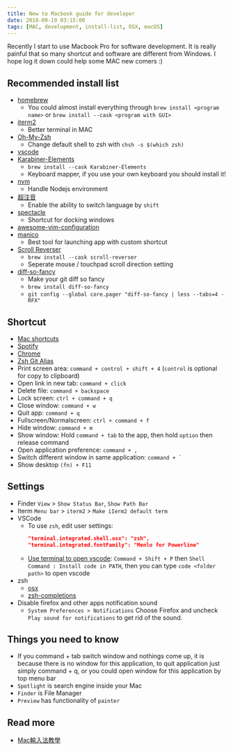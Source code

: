 ```yaml
---
title: New to Macbook guide for developer
date: 2018-09-19 03:15:00
tags: [MAC, development, install-list, OSX, macOS]
---
```


Recently I start to use Macbook Pro for software development. It is really painful that so many shortcut and software are different from Windows. I hope log it down could help some MAC new comers :)

## Recommended install list

* [homebrew](https://brew.sh/)
  * You could almost install everything through `brew install <program name>` or `brew install --cask <program with GUI>`
* [iterm2](https://www.iterm2.com/)
  * Better terminal in MAC
* [Oh-My-Zsh](https://github.com/robbyrussell/oh-my-zsh)
  * Change default shell to zsh with `chsh -s $(which zsh)`
* [vscode](https://code.visualstudio.com/Download)
* [Karabiner-Elements](https://github.com/tekezo/Karabiner-Elements)
  * `brew install --cask Karabiner-Elements`
  * Keyboard mapper, if you use your own keyboard you should install it!
* [nvm](https://github.com/creationix/nvm)
  * Handle Nodejs environment
* [超注音](https://applealmond.com/posts/27387)
  * Enable the ability to switch language by `shift`
* [spectacle](https://www.spectacleapp.com/)
  * Shortcut for docking windows
* [awesome-vim-configuration](https://github.com/amix/vimrc)
* [manico](https://itunes.apple.com/cn/app/manico/id724472954?mt=12)
  * Best tool for launching app with custom shortcut
* [Scroll Reverser](http://pilotmoon.com/scrollreverser/)
  * `brew install --cask scroll-reverser`
  * Seperate mouse / touchpad scroll direction setting
* [diff-so-fancy](https://github.com/so-fancy/diff-so-fancy)
  * Make your git diff so fancy
  * `brew install diff-so-fancy`
  * `git config --global core.pager "diff-so-fancy | less --tabs=4 -RFX"`

## Shortcut

* [Mac shortcuts](https://support.apple.com/en-us/ht201236)
* [Spotify](https://support.spotify.com/us/using_spotify/system_settings/keyboard-shortcuts/)
* [Chrome](https://support.google.com/chrome/answer/157179?hl=zh-Hant)
* [Zsh Git Alias](https://github.com/robbyrussell/oh-my-zsh/blob/master/plugins/git/git.plugin.zsh)
* Print screen area: `command + control + shift + 4` (`control` is optional for copy to clipboard)
* Open link in new tab: `command + click`
* Delete file: `command + backspace`
* Lock screen: `ctrl + command + q`
* Close window: `command + w`
* Quit app: `command + q`
* Fullscreen/Normalscreen: `ctrl + command + f`
* Hide window: `command + m`
* Show window: Hold `command + tab` to the app, then hold `option` then release command
* Open application preference: `command + ,`
* Switch different window in same application: `` command + ` ``
* Show desktop `(fn) + F11`

## Settings

* Finder
    `View` > `Show Status Bar`, `Show Path Bar`
* Iterm
    `Menu bar` > `iterm2` > `Make iIerm2 default term`
* VSCode
  * To use `zsh`, edit user settings:
    ```json
    "terminal.integrated.shell.osx": "zsh",
    "terminal.integrated.fontFamily": "Menlo for Powerline"
    ```
  * [Use terminal to open vscode](https://stackoverflow.com/questions/30065227/run-open-vscode-from-mac-terminal):
    `Command + Shift + P` then `Shell Command : Install code in PATH`, then you can type `code <folder path>` to open vscode
* zsh
  * [osx](https://github.com/robbyrussell/oh-my-zsh/tree/master/plugins/osx)
  * [zsh-completions](https://github.com/zsh-users/zsh-completions)
* Disable firefox and other apps notification sound
  * `System Preferences > Notifications` Choose Firefox and uncheck `Play sound for notifications` to get rid of the sound.

## Things you need to know

* If you command + tab switch window and nothings come up, it is because there is no window for this application, to quit application just simply command + q, or you could open window for this application by top menu bar
* `Spotlight` is search engine inside your Mac
* `Finder` is File Manager
* `Preview` has functionality of `painter`

## Read more

* [Mac輸入法教學](http://letsoffice.tw/2016mackeyin/)
